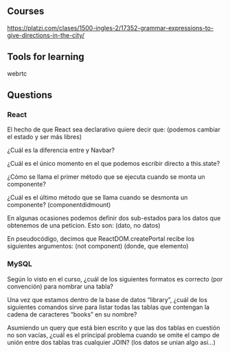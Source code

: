 ## Courses

https://platzi.com/clases/1500-ingles-2/17352-grammar-expressions-to-give-directions-in-the-city/

## Tools for learning

webrtc

## Questions

### React

El hecho de que React sea declarativo quiere decir que: (podemos cambiar el estado y ser más libres)

¿Cuál es la diferencia entre <Navbar /> y Navbar?

¿Cuál es el único momento en el que podemos escribir directo a this.state?

¿Cómo se llama el primer método que se ejecuta cuando se monta un componente?

¿Cuál es el último método que se llama cuando se desmonta un componente? (componentdidmount)

En algunas ocasiones podemos definir dos sub-estados para los datos que obtenemos de una peticion. Esto son: (dato, no datos)

En pseudocódigo, decimos que ReactDOM.createPortal recibe los siguientes argumentos: (not component) (donde, que elemento)

### MySQL

Según lo visto en el curso, ¿cuál de los siguientes formatos es correcto (por convención) para nombrar una tabla?

Una vez que estamos dentro de la base de datos “library”, ¿cuál de los siguientes comandos sirve para listar todas las tablas que contengan la cadena de caracteres “books” en su nombre?

Asumiendo un query que está bien escrito y que las dos tablas en cuestión no son vacías, ¿cuál es el principal problema cuando se omite el campo de unión entre dos tablas tras cualquier JOIN? (los datos se unian algo asi...)
